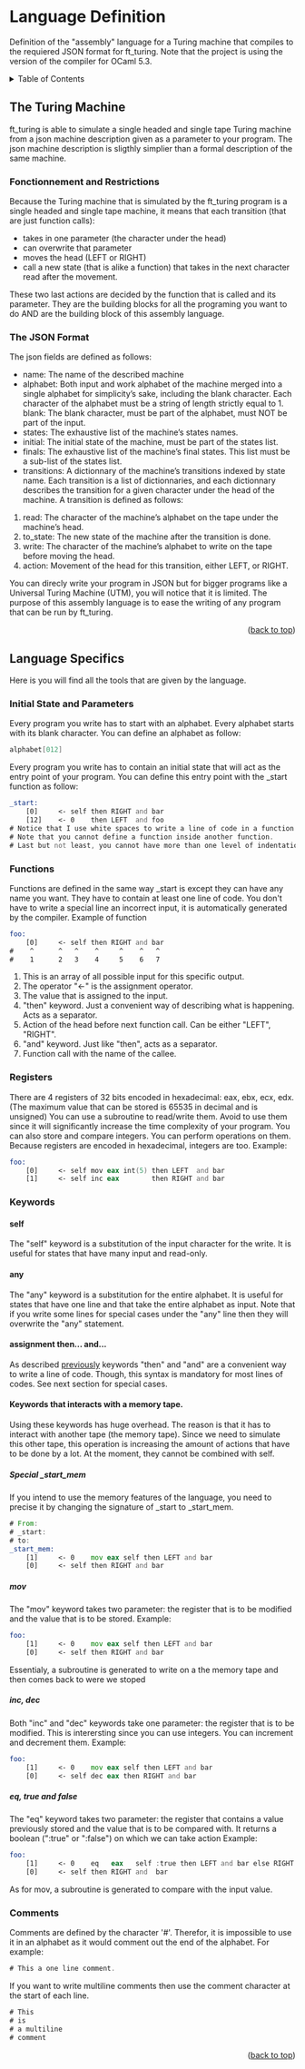 # Language Definition

Definition of the "assembly" language for a Turing machine that compiles to the requiered JSON format for ft_turing.
Note that the project is using the version of the compiler for OCaml 5.3.

<details>
  <summary>Table of Contents</summary>
  <ol>
        <li>
            <a href="#the-turing-machine">The Turing machine</a>
            <ul>
                <li><a href="#fonctionnement-and-restrictions">Fonctionnement and restrictions</a></li>
                <li><a href="#the-json-format">The JSON format</a></li>
            </ul>
        </li>
        <li>
            <a href="#language-specifics">Language specifics</a>
            <ul>
                <li><a href="#initial-state-and-parameters">Initial State and Parameters</a></li>
                <li><a href="#functions">Functions</a></li>
                <li><a href="#registers">Registers</a></li>
                <li>
                    <a href="#keywords">Keywords</a>
                    <ul>
                        <a href="#self">self</a>
                        <a href="#assignment-then...-and...-">Assignment then... and...</a>
                        <a href="#call-and-other-keywords-for-function-call">call</a>
                    </ul>
                </li>
                <li><a href="#comments">Comments</a></li>
            </ul>
        </li>
  </ol>
</details>

## The Turing Machine

ft_turing is able to simulate a single headed and single tape Turing machine from a json machine description given as a parameter to your program.
The json machine description is sligthly simplier than a formal description of the same machine.

### Fonctionnement and Restrictions

Because the Turing machine that is simulated by the ft_turing program is a single headed and single tape machine,
it means that each transition (that are just function calls):
- takes in one parameter (the character under the head)
- can overwrite that parameter
- moves the head (LEFT or RIGHT)
- call a new state (that is alike a function) that takes in the next character read after the movement.

These two last actions are decided by the function that is called and its parameter.
They are the building blocks for all the programing you want to do AND are the building block of this assembly language.

### The JSON Format

The json fields are defined as follows:
- name: The name of the described machine
- alphabet: Both input and work alphabet of the machine merged into a single alphabet
for simplicity’s sake, including the blank character. Each character of the alphabet
must be a string of length strictly equal to 1.
blank: The blank character, must be part of the alphabet, must NOT be part of the
input.
- states: The exhaustive list of the machine’s states names.
- initial: The initial state of the machine, must be part of the states list.
- finals: The exhaustive list of the machine’s final states. This list must be a sub-list of the states list.
- transitions: A dictionnary of the machine’s transitions indexed by state name.
Each transition is a list of dictionnaries, and each dictionnary describes the transition for
a given character under the head of the machine. A transition is defined as follows:
1. read: The character of the machine’s alphabet on the tape under the machine’s head.
2. to_state: The new state of the machine after the transition is done.
3. write: The character of the machine’s alphabet to write on the tape before moving the head.
4. action: Movement of the head for this transition, either LEFT, or RIGHT.

You can direcly write your program in JSON but for bigger programs like a Universal Turing Machine (UTM), you will notice that it is limited.
The purpose of this assembly language is to ease the writing of any program that can be run by ft_turing.

<p align="right">(<a href="#language-definition">back to top</a>)</p>

## Language Specifics

Here is you will find all the tools that are given by the language.

### Initial State and Parameters

Every program you write has to start with an alphabet. Every alphabet starts with its blank character.
You can define an alphabet as follow:
```asm
alphabet[012]
```
Every program you write has to contain an initial state that will act as the entry point of your program.
You can define this entry point with the _start function as follow:
```asm
_start:
    [0]     <- self then RIGHT and bar
    [12]    <- 0    then LEFT  and foo
# Notice that I use white spaces to write a line of code in a function block.
# Note that you cannot define a function inside another function.
# Last but not least, you cannot have more than one level of indentation
```

### Functions

Functions are defined in the same way _start is except they can have any name you want. They have to contain at least one line of code.
You don't have to write a special line an incorrect input, it is automatically generated by the compiler.
Example of function
```asm
foo:
    [0]     <- self then RIGHT and bar
#    ^      ^   ^    ^     ^    ^   ^
#    1      2   3    4     5    6   7
```
1. This is an array of all possible input for this specific output.
2. The operator "<-" is the assignment operator.
3. The value that is assigned to the input.
4. "then" keyword. Just a convenient way of describing what is happening. Acts as a separator.
5. Action of the head before next function call. Can be either "LEFT", "RIGHT".
6. "and" keyword. Just like "then", acts as a separator.
7. Function call with the name of the callee.

### Registers

There are 4 registers of 32 bits encoded in hexadecimal: eax, ebx, ecx, edx. (The maximum value that can be stored is 65535 in decimal and is unsigned)
You can use a subroutine to read/write them.
Avoid to use them since it will significantly increase the time complexity of your program.
You can also store and compare integers. You can perform operations on them. Because registers are encoded in hexadecimal, integers are too.
Example:
```asm
foo:
    [0]     <- self mov eax int(5) then LEFT  and bar
    [1]     <- self inc eax        then RIGHT and bar
```

### Keywords

#### self

The "self" keyword is a substitution of the input character for the write. It is useful for states that have many input and read-only.

#### any

The "any" keyword is a substitution for the entire alphabet. It is useful for states that have one line and that take the entire alphabet as input.
Note that if you write some lines for special cases under the "any" line then they will overwrite the "any" statement.

#### assignment then... and...

As described <a href="#functions">previously</a> keywords "then" and "and" are a convenient way to write a line of code.
Though, this syntax is mandatory for most lines of codes. See next section for special cases.

#### Keywords that interacts with a memory tape.

Using these keywords has huge overhead. The reason is that it has to interact with another tape (the memory tape).
Since we need to simulate this other tape, this operation is increasing the amount of actions that have to be done by a lot.
At the moment, they cannot be combined with self.

##### Special _start_mem

If you intend to use the memory features of the language, you need to precise it by changing the signature of _start to _start_mem.
```asm
# From:
# _start:
# to:
_start_mem:
    [1]     <- 0    mov eax self then LEFT and bar
    [0]     <- self then RIGHT and bar
```

##### mov

The "mov" keyword takes two parameter: the register that is to be modified and the value that is to be stored.
Example:
```asm
foo:
    [1]     <- 0    mov eax self then LEFT and bar
    [0]     <- self then RIGHT and bar
```
Essentialy, a subroutine is generated to write on a the memory tape and then comes back to were we stoped

##### inc, dec

Both "inc" and "dec" keywords take one parameter: the register that is to be modified.
This is interersting since you can use integers. You can increment and decrement them.
Example:
```asm
foo:
    [1]     <- 0    mov eax self then LEFT and bar
    [0]     <- self dec eax then RIGHT and bar
```

##### eq, true and false

The "eq" keyword takes two parameter: the register that contains a value previously stored and the value that is to be compared with.
It returns a boolean (":true" or ":false") on which we can take action
Example:
```asm
foo:
    [1]     <- 0    eq   eax   self :true then LEFT and bar else RIGHT and foo
    [0]     <- self then RIGHT and  bar
```
As for mov, a subroutine is generated to compare with the input value.

### Comments
Comments are defined by the character '#'. Therefor, it is impossible to use it in an alphabet as it would comment out the end of the alphabet.
For example:
```asm
# This a one line comment.
```
If you want to write multiline comments then use the comment character at the start of each line.
```asm
# This
# is
# a multiline
# comment
```

<p align="right">(<a href="#language-definition">back to top</a>)</p>
